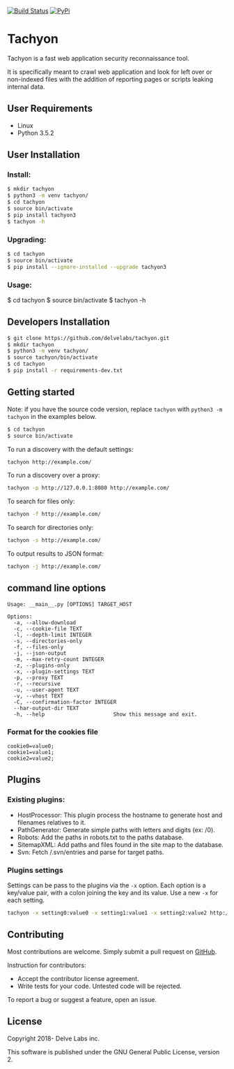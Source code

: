 [![Build Status](https://travis-ci.org/delvelabs/tachyon.svg?branch=master)](https://travis-ci.org/delvelabs/tachyon)
[![PyPi](https://badge.fury.io/py/tachyon3.svg)](https://badge.fury.io/py/tachyon3)

# Tachyon

Tachyon is a fast web application security reconnaissance tool.

It is specifically meant to crawl web application and look for left over or non-indexed files with the addition of reporting pages or scripts leaking internal data.

## User Requirements    

- Linux
- Python 3.5.2

## User Installation

### Install:

```bash
$ mkdir tachyon
$ python3 -m venv tachyon/
$ cd tachyon
$ source bin/activate
$ pip install tachyon3
$ tachyon -h
```
### Upgrading:

```bash
$ cd tachyon
$ source bin/activate
$ pip install --ignore-installed --upgrade tachyon3
```

### Usage:
$ cd tachyon
$ source bin/activate
$ tachyon -h

## Developers Installation

```bash
$ git clone https://github.com/delvelabs/tachyon.git
$ mkdir tachyon
$ python3 -m venv tachyon/
$ source tachyon/bin/activate
$ cd tachyon
$ pip install -r requirements-dev.txt
```

## Getting started

Note: if you have the source code version, replace ```tachyon``` with ```python3 -m tachyon``` in the examples below.

```bash
$ cd tachyon
$ source bin/activate
```

To run a discovery with the default settings:
```bash
tachyon http://example.com/
```

To run a discovery over a proxy:
```bash
tachyon -p http://127.0.0.1:8080 http://example.com/
```

To search for files only:
```bash
tachyon -f http://example.com/
```

To search for directories only:
```bash
tachyon -s http://example.com/
```

To output results to JSON format:
```bash
tachyon -j http://example.com/
```

## command line options

```
Usage: __main__.py [OPTIONS] TARGET_HOST

Options:
  -a, --allow-download
  -c, --cookie-file TEXT
  -l, --depth-limit INTEGER
  -s, --directories-only
  -f, --files-only
  -j, --json-output
  -m, --max-retry-count INTEGER
  -z, --plugins-only
  -x, --plugin-settings TEXT
  -p, --proxy TEXT
  -r, --recursive
  -u, --user-agent TEXT
  -v, --vhost TEXT
  -C, --confirmation-factor INTEGER
  --har-output-dir TEXT
  -h, --help                      Show this message and exit.
```

### Format for the cookies file

```
cookie0=value0;
cookie1=value1;
cookie2=value2;
```

## Plugins

### Existing plugins:

* HostProcessor: This plugin process the hostname to generate host and filenames relatives to it.
* PathGenerator: Generate simple paths with letters and digits (ex: /0).
* Robots: Add the paths in robots.txt to the paths database.
* SitemapXML: Add paths and files found in the site map to the database.
* Svn: Fetch /.svn/entries and parse for target paths.

### Plugins settings

Settings can be pass to the plugins via the ``-x`` option. Each option is a key/value pair, with a colon joining the key
 and its value. Use a new ``-x`` for each setting.
 
```bash
tachyon -x setting0:value0 -x setting1:value1 -x setting2:value2 http://example.com/
```

## Contributing

Most contributions are welcome. Simply submit a pull request on [GitHub](https://github.com/delvelabs/tachyon/).

Instruction for contributors:
* Accept the contributor license agreement.
* Write tests for your code. Untested code will be rejected.

To report a bug or suggest a feature, open an issue.

## License

Copyright 2018- Delve Labs inc.

This software is published under the GNU General Public License, version 2.
